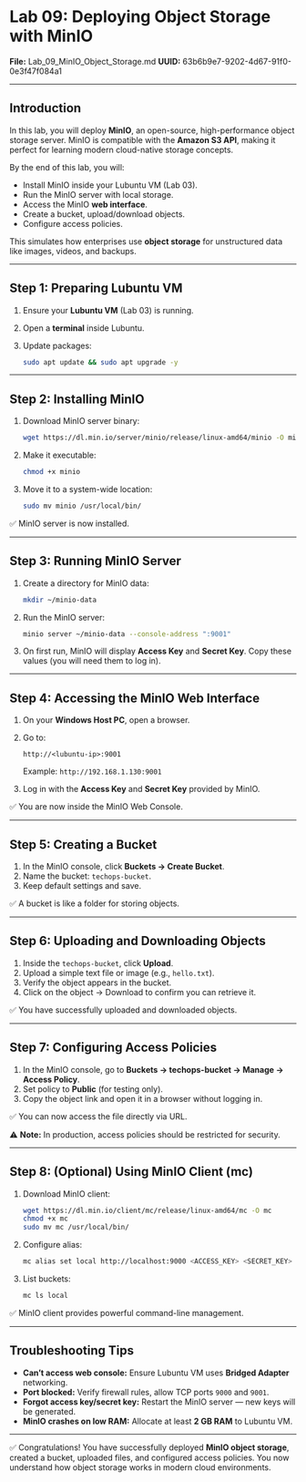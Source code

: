 # Lab 09: Deploying Object Storage with MinIO

**File:** Lab\_09\_MinIO\_Object\_Storage.md
**UUID:** 63b6b9e7-9202-4d67-91f0-0e3f47f084a1

---

## Introduction

In this lab, you will deploy **MinIO**, an open-source, high-performance object storage server. MinIO is compatible with the **Amazon S3 API**, making it perfect for learning modern cloud-native storage concepts.

By the end of this lab, you will:

* Install MinIO inside your Lubuntu VM (Lab 03).
* Run the MinIO server with local storage.
* Access the MinIO **web interface**.
* Create a bucket, upload/download objects.
* Configure access policies.

This simulates how enterprises use **object storage** for unstructured data like images, videos, and backups.

---

## Step 1: Preparing Lubuntu VM

1. Ensure your **Lubuntu VM** (Lab 03) is running.
2. Open a **terminal** inside Lubuntu.
3. Update packages:

   ```bash
   sudo apt update && sudo apt upgrade -y
   ```

---

## Step 2: Installing MinIO

1. Download MinIO server binary:

   ```bash
   wget https://dl.min.io/server/minio/release/linux-amd64/minio -O minio
   ```
2. Make it executable:

   ```bash
   chmod +x minio
   ```
3. Move it to a system-wide location:

   ```bash
   sudo mv minio /usr/local/bin/
   ```

✅ MinIO server is now installed.

---

## Step 3: Running MinIO Server

1. Create a directory for MinIO data:

   ```bash
   mkdir ~/minio-data
   ```
2. Run the MinIO server:

   ```bash
   minio server ~/minio-data --console-address ":9001"
   ```
3. On first run, MinIO will display **Access Key** and **Secret Key**. Copy these values (you will need them to log in).

---

## Step 4: Accessing the MinIO Web Interface

1. On your **Windows Host PC**, open a browser.
2. Go to:

   ```
   http://<lubuntu-ip>:9001
   ```

   Example: `http://192.168.1.130:9001`
3. Log in with the **Access Key** and **Secret Key** provided by MinIO.

✅ You are now inside the MinIO Web Console.

---

## Step 5: Creating a Bucket

1. In the MinIO console, click **Buckets → Create Bucket**.
2. Name the bucket: `techops-bucket`.
3. Keep default settings and save.

✅ A bucket is like a folder for storing objects.

---

## Step 6: Uploading and Downloading Objects

1. Inside the `techops-bucket`, click **Upload**.
2. Upload a simple text file or image (e.g., `hello.txt`).
3. Verify the object appears in the bucket.
4. Click on the object → Download to confirm you can retrieve it.

✅ You have successfully uploaded and downloaded objects.

---

## Step 7: Configuring Access Policies

1. In the MinIO console, go to **Buckets → techops-bucket → Manage → Access Policy**.
2. Set policy to **Public** (for testing only).
3. Copy the object link and open it in a browser without logging in.

✅ You can now access the file directly via URL.

⚠️ **Note:** In production, access policies should be restricted for security.

---

## Step 8: (Optional) Using MinIO Client (mc)

1. Download MinIO client:

   ```bash
   wget https://dl.min.io/client/mc/release/linux-amd64/mc -O mc
   chmod +x mc
   sudo mv mc /usr/local/bin/
   ```
2. Configure alias:

   ```bash
   mc alias set local http://localhost:9000 <ACCESS_KEY> <SECRET_KEY>
   ```
3. List buckets:

   ```bash
   mc ls local
   ```

✅ MinIO client provides powerful command-line management.

---

## Troubleshooting Tips

* **Can’t access web console:** Ensure Lubuntu VM uses **Bridged Adapter** networking.
* **Port blocked:** Verify firewall rules, allow TCP ports `9000` and `9001`.
* **Forgot access key/secret key:** Restart the MinIO server — new keys will be generated.
* **MinIO crashes on low RAM:** Allocate at least **2 GB RAM** to Lubuntu VM.

---

✅ Congratulations! You have successfully deployed **MinIO object storage**, created a bucket, uploaded files, and configured access policies. You now understand how object storage works in modern cloud environments.
